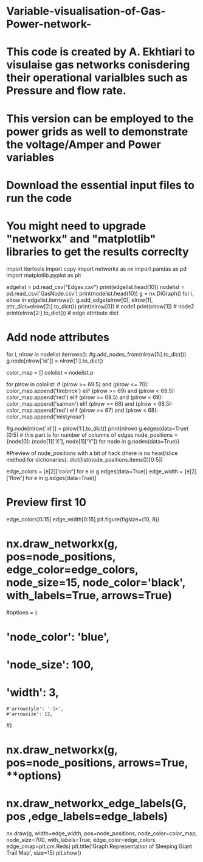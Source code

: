 # Variable-visualisation-of-Gas-Power-network-
# This code is created by A. Ekhtiari to visulaise gas networks conisdering their operational varialbles such as Pressure and flow rate.
# This version can be employed to the power grids as well to demonstrate the voltage/Amper and Power variables 
# Download the essential input files to run the code
# You might need to upgrade "networkx" and "matplotlib" libraries to get the results correclty

import itertools
import copy
import networkx as nx
import pandas as pd
import matplotlib.pyplot as plt

edgelist = pd.read_csv("Edges.csv")
print(edgelist.head(10))
nodelist = pd.read_csv('GasNode.csv')
print(nodelist.head(10))
g = nx.DiGraph()
for i, elrow in edgelist.iterrows():
    g.add_edge(elrow[0], elrow[1], attr_dict=elrow[2:].to_dict())
print(elrow[0])  # node1
print(elrow[1])  # node2
print(elrow[2:].to_dict())  # edge attribute dict

# Add node attributes
for i, nlrow in nodelist.iterrows():
    #g.add_nodes_from(nlrow[1:].to_dict())
    g.node[nlrow['id']] = nlrow[1:].to_dict()
    
color_map = []
cololist = nodelist.p

for plrow in cololist:
    if (plrow >= 69.5) and (plrow <= 70):
        color_map.append('firebrick')
    elif (plrow >= 69) and (plrow < 69.5):
        color_map.append('red')
    elif (plrow >= 68.5) and (plrow < 69):
        color_map.append('salmon')
    elif (plrow >= 68) and (plrow < 68.5):
        color_map.append('red')
    elif (plrow >= 67) and (plrow < 68):
        color_map.append('mistyrose')

#g.node[nlrow['id']] = plrow[1:].to_dict()
print(nlrow)
g.edges(data=True)[0:5] # this part is for number of columns of edges
node_positions = {node[0]: (node[1]['X'], node[1]['Y']) for node in g.nodes(data=True)}

#Preview of node_positions with a bit of hack (there is no head/slice method for dictionaries).
dict(list(node_positions.items())[0:5])

edge_colors = [e[2]['color'] for e in g.edges(data=True)]
edge_width = [e[2]['flow'] for e in g.edges(data=True)]
# Preview first 10
edge_colors[0:15]
edge_width[0:15]
plt.figure(figsize=(10, 8))
# nx.draw_networkx(g, pos=node_positions, edge_color=edge_colors, node_size=15, node_color='black', with_labels=True, arrows=True)
#options = {
 #   'node_color': 'blue',
  #  'node_size': 100,
   # 'width': 3,
    #'arrowstyle': '-|>',
    #'arrowsize': 12,
#}
# nx.draw_networkx(g, pos=node_positions, arrows=True, **options)
# nx.draw_networkx_edge_labels(G, pos ,edge_labels=edge_labels)
nx.draw(g, width=edge_width, pos=node_positions, node_color=color_map, node_size=700, with_labels=True, edge_color=edge_colors, edge_cmap=plt.cm.Reds)
plt.title('Graph Representation of Sleeping Giant Trail Map', size=15)
plt.show()


